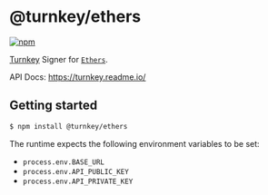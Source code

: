 # @turnkey/ethers

[![npm](https://img.shields.io/npm/v/@turnkey/ethers?color=%234C48FF)](https://www.npmjs.com/package/@turnkey/ethers)

[Turnkey](https://turnkey.io) Signer for [`Ethers`](https://docs.ethers.org/v5/api/signer/).

API Docs: https://turnkey.readme.io/

## Getting started

```bash
$ npm install @turnkey/ethers
```

The runtime expects the following environment variables to be set:

- `process.env.BASE_URL`
- `process.env.API_PUBLIC_KEY`
- `process.env.API_PRIVATE_KEY`
